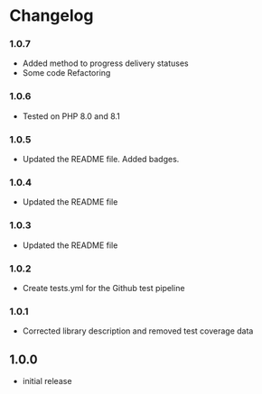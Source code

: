 # Changelog

### 1.0.7
- Added method to progress delivery statuses
- Some code Refactoring

### 1.0.6
- Tested on PHP 8.0 and 8.1

### 1.0.5
- Updated the README file. Added badges.

### 1.0.4
- Updated the README file

### 1.0.3
- Updated the README file

### 1.0.2
- Create tests.yml for the Github test pipeline

### 1.0.1
- Corrected library description and removed test coverage data

## 1.0.0
- initial release
